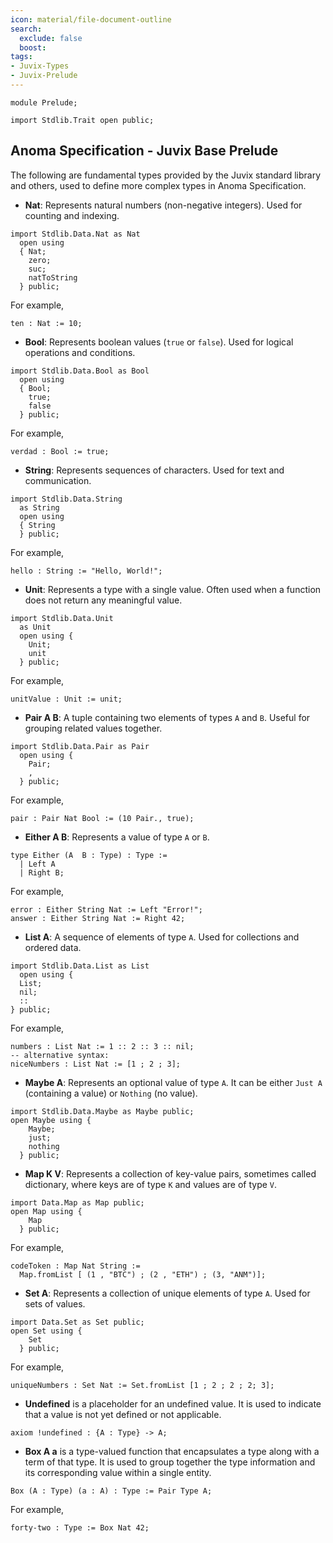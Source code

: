 ```yaml
---
icon: material/file-document-outline
search:
  exclude: false
  boost: 
tags:
- Juvix-Types
- Juvix-Prelude
---
```


```juvix
module Prelude;

import Stdlib.Trait open public;
```

## Anoma Specification - Juvix Base Prelude

The following are fundamental types provided by the Juvix standard library and others,
used to define more complex types in Anoma Specification.

- **Nat**: Represents natural numbers (non-negative integers). Used for
  counting and indexing.

```juvix
import Stdlib.Data.Nat as Nat
  open using
  { Nat;
    zero;
    suc;
    natToString
  } public;
```

For example,

```juvix
ten : Nat := 10;
```

- **Bool**: Represents boolean values (`true` or `false`). Used for logical
  operations and conditions.

```juvix
import Stdlib.Data.Bool as Bool
  open using
  { Bool;
    true;
    false
  } public;
```

For example,

```juvix
verdad : Bool := true;
```

- **String**: Represents sequences of characters. Used for text and
  communication.

```juvix
import Stdlib.Data.String
  as String
  open using
  { String
  } public;
```

For example,

```juvix
hello : String := "Hello, World!";
```

- **Unit**: Represents a type with a single value. Often used when a function
  does not return any meaningful value.

```juvix
import Stdlib.Data.Unit
  as Unit
  open using {
    Unit;
    unit
  } public;
```

For example,

```juvix
unitValue : Unit := unit;
```

- **Pair A B**: A tuple containing two elements of types `A` and `B`. Useful
  for grouping related values together.

```juvix
import Stdlib.Data.Pair as Pair
  open using {
    Pair;
    ,
  } public;
```

For example,

```juvix
pair : Pair Nat Bool := (10 Pair., true);
```

- **Either A B**: Represents a value of type `A` or `B`.

```juvix
type Either (A  B : Type) : Type :=
  | Left A
  | Right B;
```

For example,

```juvix
error : Either String Nat := Left "Error!";
answer : Either String Nat := Right 42;
```


- **List A**: A sequence of elements of type `A`. Used for collections and
  ordered data.

```juvix
import Stdlib.Data.List as List
  open using {
  List;
  nil;
  ::
} public;
```

For example,

```juvix
numbers : List Nat := 1 :: 2 :: 3 :: nil;
-- alternative syntax:
niceNumbers : List Nat := [1 ; 2 ; 3];
```

- **Maybe A**: Represents an optional value of type `A`. It can be either
  `Just A` (containing a value) or `Nothing` (no value).

```juvix
import Stdlib.Data.Maybe as Maybe public;
open Maybe using {
    Maybe;
    just;
    nothing
  } public;
```

- **Map K V**: Represents a collection of key-value pairs, sometimes called
  dictionary, where keys are of type `K` and values are of type `V`.

```juvix
import Data.Map as Map public;
open Map using {
    Map
  } public;
```

For example,

```juvix
codeToken : Map Nat String :=
  Map.fromList [ (1 , "BTC") ; (2 , "ETH") ; (3, "ANM")];
```

- **Set A**: Represents a collection of unique elements of type `A`. Used for
  sets of values.

```juvix
import Data.Set as Set public;
open Set using {
    Set
  } public;
```

For example,

```juvix
uniqueNumbers : Set Nat := Set.fromList [1 ; 2 ; 2 ; 2; 3];
```

- **Undefined** is a placeholder for an undefined value. It is used to indicate
  that a value is not yet defined or not applicable.

```juvix
axiom !undefined : {A : Type} -> A;
```
- **Box A a** is a type-valued function that encapsulates a type along with a
  term of that type. It is used to group together the type information and its
  corresponding value within a single entity.

```juvix
Box (A : Type) (a : A) : Type := Pair Type A;
```

For example, 
  
```juvix
forty-two : Type := Box Nat 42;
```